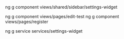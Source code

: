
ng g component views/shared/sidebar/settings-widget

ng g component views/pages/edit-test
ng g component views/pages/register

ng g service services/settings-widget